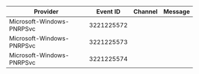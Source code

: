 Provider                   |  Event ID    |  Channel  |  Message
---------------------------|--------------|-----------|---------
Microsoft-Windows-PNRPSvc  |  3221225572  |           |
Microsoft-Windows-PNRPSvc  |  3221225573  |           |
Microsoft-Windows-PNRPSvc  |  3221225574  |           |
